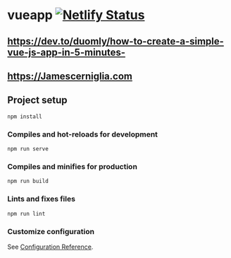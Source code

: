 # vueapp [![Netlify Status](https://api.netlify.com/api/v1/badges/ed61a8bb-b29c-4bbf-b9b2-c874ae1ebf96/deploy-status)](https://app.netlify.com/sites/jamescerniglia/deploys)
## https://dev.to/duomly/how-to-create-a-simple-vue-js-app-in-5-minutes-
## https://Jamescerniglia.com

## Project setup
```
npm install
```

### Compiles and hot-reloads for development
```
npm run serve
```

### Compiles and minifies for production
```
npm run build
```

### Lints and fixes files
```
npm run lint
```

### Customize configuration
See [Configuration Reference](https://cli.vuejs.org/config/).
